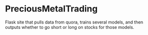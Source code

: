 # PreciousMetalTrading
Flask site that pulls data from quora, trains several models, and then outputs whether to go short or long on stocks for those models.
